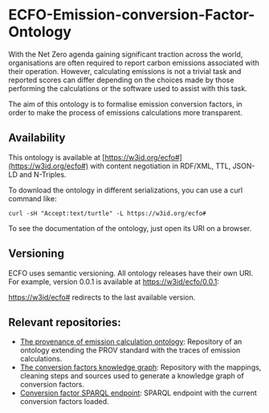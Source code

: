 # ECFO-Emission-conversion-Factor-Ontology

With the Net Zero agenda gaining significant traction across the world, organisations are often required to report carbon emissions associated with their operation. However, calculating emissions is not a trivial task and reported scores can differ depending on the choices made by those performing the calculations or the software used to assist with this task.

The aim of this ontology is to formalise emission conversion factors, in order to make the process of emissions calculations more transparent.

## Availability
This ontology is available at [https://w3id.org/ecfo#](https://w3id.org/ecfo#) with content negotiation in RDF/XML, TTL, JSON-LD and N-Triples.

To download the ontology in different serializations, you can use a curl command like:
```
curl -sH "Accept:text/turtle" -L https://w3id.org/ecfo#
```

To see the documentation of the ontology, just open its URI on a browser.


## Versioning
ECFO uses semantic versioning. All ontology releases have their own URI. For example, version 0.0.1 is available at [https://w3id/ecfo/0.0.1](https://w3id.org/ecfo/0.0.1):

[https://w3id/ecfo#](https://w3id.org/ecfo#) redirects to the last available version.

## Relevant repositories:
- [The provenance of emission calculation ontology](https://github.com/EATS-UoA/peco): Repository of an ontology extending the PROV standard with the traces of emission calculations.
- [The conversion factors knowledge graph](https://github.com/EATS-UoA/cfkg): Repository with the mappings, cleaning steps and sources used to generate a knowledge graph of conversion factors.
- [Conversion factor SPARQL endpoint](https://cf.linkeddata.es/sparql): SPARQL endpoint with the current conversion factors loaded.
